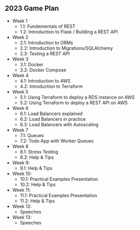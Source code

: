 2023 Game Plan
--------------

- Week 1
    - 1.1: Fundementals of REST
    - 1.2: Introduction to Flask / Building a REST API
- Week 2
    - 2.1: Introduction to ORMs
    - 2.2: Introduction to Migrations/SQLAlchemy
    - 2.3: Testing a REST API
- Week 3
    - 3.1: Docker
    - 3.2: Docker Compose
- Week 4
    - 4.1: Introduction to AWS
    - 4.2: Introduction to Terraform
- Week 5
    - 5.1: Using Terraform to deploy a RDS instance on AWS
    - 5.2: Using Terraform to deploy a REST API on AWS
- Week 6
    - 6.1: Load Balancers explained
    - 6.2: Load Balancers in practice
    - 6.3: Load Balancers with Autoscaling
- Week 7
    - 7.1: Queues
    - 7.2: Todo App with Worker Queues
- Week 8
    - 8.1: Stress Testing
    - 8.2: Help & Tips
- Week 9:
    - 9.1: Help & Tips
- Week 10:
    - 10.1: Practical Examples Presentation
    - 10.2: Help & Tips
- Week 11:
    - 11.1: Practical Examples Presentation
    - 11.2: Help & Tips
- Week 12:
    - Speeches
- Week 13:
    - Speeches
